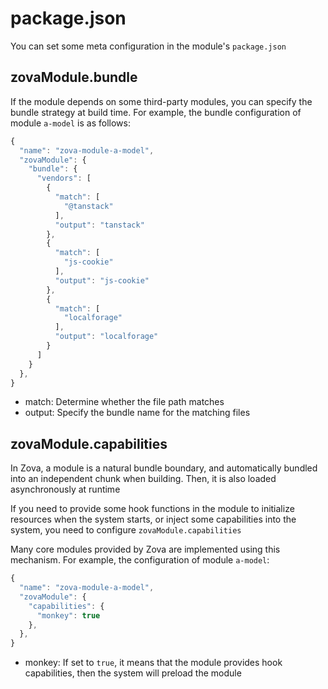 # package.json

You can set some meta configuration in the module's `package.json`

## zovaModule.bundle

If the module depends on some third-party modules, you can specify the bundle strategy at build time. For example, the bundle configuration of module `a-model` is as follows:

```typescript
{
  "name": "zova-module-a-model",
  "zovaModule": {
    "bundle": {
      "vendors": [
        {
          "match": [
            "@tanstack"
          ],
          "output": "tanstack"
        },
        {
          "match": [
            "js-cookie"
          ],
          "output": "js-cookie"
        },
        {
          "match": [
            "localforage"
          ],
          "output": "localforage"
        }
      ]
    }
  },
}
```

- match: Determine whether the file path matches
- output: Specify the bundle name for the matching files

## zovaModule.capabilities

In Zova, a module is a natural bundle boundary, and automatically bundled into an independent chunk when building. Then, it is also loaded asynchronously at runtime

If you need to provide some hook functions in the module to initialize resources when the system starts, or inject some capabilities into the system, you need to configure `zovaModule.capabilities`

Many core modules provided by Zova are implemented using this mechanism. For example, the configuration of module `a-model`:

```typescript
{
  "name": "zova-module-a-model",
  "zovaModule": {
    "capabilities": {
      "monkey": true
    },
  },
}
```

- monkey: If set to `true`, it means that the module provides hook capabilities, then the system will preload the module
